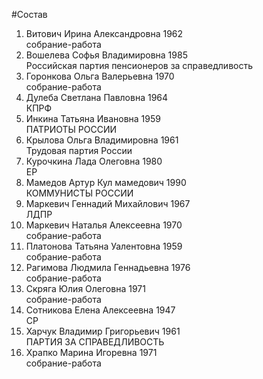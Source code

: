 #Состав
1. Витович Ирина Александровна 1962   
    собрание-работа
2. Вошелева Софья Владимировна 1985   
    Российская партия пенсионеров за справедливость
3. Горонкова Ольга Валерьевна 1970   
    собрание-работа
4. Дулеба Светлана Павловна 1964   
    КПРФ
5. Инкина Татьяна Ивановна 1959   
    ПАТРИОТЫ РОССИИ
6. Крылова Ольга Владимировна 1961   
    Трудовая партия России
7. Курочкина Лада Олеговна 1980   
    ЕР
8. Мамедов Артур Кул мамедович 1990   
    КОММУНИСТЫ РОССИИ
9. Маркевич Геннадий Михайлович 1967   
    ЛДПР
10. Маркевич Наталья Алексеевна 1970   
    собрание-работа
11. Платонова Татьяна Уалентовна 1959   
    собрание-работа
12. Рагимова Людмила Геннадьевна 1976   
    собрание-работа
13. Скряга Юлия Олеговна 1971   
    собрание-работа
14. Сотникова Елена Алексеевна 1947   
    СР
15. Харчук Владимир Григорьевич 1961   
    ПАРТИЯ ЗА СПРАВЕДЛИВОСТЬ
16. Храпко Марина Игоревна 1971   
    собрание-работа
